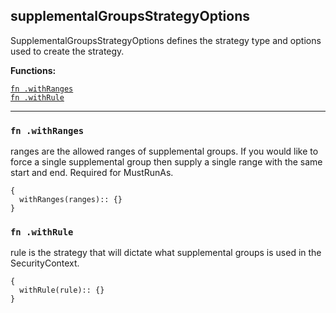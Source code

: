 
## supplementalGroupsStrategyOptions
SupplementalGroupsStrategyOptions defines the strategy type and options used to create the strategy.

**Functions:**

[`fn .withRanges`](#fn-withranges)  
[`fn .withRule`](#fn-withrule)  

---


### `fn .withRanges`
ranges are the allowed ranges of supplemental groups.  If you would like to force a single supplemental group then supply a single range with the same start and end. Required for MustRunAs.
```jsonnet
{
  withRanges(ranges):: {}
}
```

### `fn .withRule`
rule is the strategy that will dictate what supplemental groups is used in the SecurityContext.
```jsonnet
{
  withRule(rule):: {}
}
```


